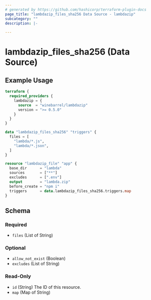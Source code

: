 ```yaml
---
# generated by https://github.com/hashicorp/terraform-plugin-docs
page_title: "lambdazip_files_sha256 Data Source - lambdazip"
subcategory: ""
description: |-
  
---
```


# lambdazip_files_sha256 (Data Source)



## Example Usage

```terraform
terraform {
  required_providers {
    lambdazip = {
      source  = "winebarrel/lambdazip"
      version = ">= 0.5.0"
    }
  }
}

data "lambdazip_files_sha256" "triggers" {
  files = [
    "lambda/*.js",
    "lambda/*.json",
  ]
}

resource "lambdazip_file" "app" {
  base_dir      = "lambda"
  sources       = ["**"]
  excludes      = [".env"]
  output        = "lambda.zip"
  before_create = "npm i"
  triggers      = data.lambdazip_files_sha256.triggers.map
}
```

<!-- schema generated by tfplugindocs -->
## Schema

### Required

- `files` (List of String)

### Optional

- `allow_not_exist` (Boolean)
- `excludes` (List of String)

### Read-Only

- `id` (String) The ID of this resource.
- `map` (Map of String)
